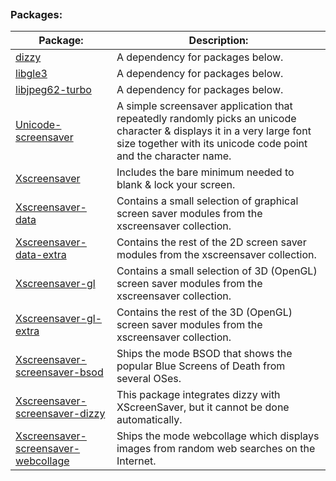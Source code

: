 
```table-of-contents
```
### Packages:
| Package:                                                                                                   | Description:                                                                                                                                                                              |
| ---------------------------------------------------------------------------------------------------------- | ----------------------------------------------------------------------------------------------------------------------------------------------------------------------------------------- |
| [dizzy](https://packages.debian.org/sid/dizzy)                                                             | A dependency for packages below.                                                                                                                                                          |
| [libgle3](https://packages.debian.org/sid/libgle3)                                                         | A dependency for packages below.                                                                                                                                                          |
| [libjpeg62-turbo](https://packages.debian.org/sid/libjpeg62-turbo)                                         | A dependency for packages below.                                                                                                                                                          |
| [Unicode-screensaver](https://packages.debian.org/sid/unicode-screensaver)                                 | A simple screensaver application that repeatedly randomly picks an unicode character & displays it in a very large font size together with its unicode code point and the character name. |
| [Xscreensaver](https://packages.debian.org/unstable/x11/xscreensaver)                                      | Includes the bare minimum needed to blank & lock your screen.                                                                                                                             |
| [Xscreensaver-data](https://packages.debian.org/sid/xscreensaver-data)                                     | Contains a small selection of graphical screen saver modules from the xscreensaver collection.                                                                                            |
| [Xscreensaver-data-extra](https://packages.debian.org/sid/xscreensaver-data-extra)                         | Contains the rest of the 2D screen saver modules from the xscreensaver collection.                                                                                                        |
| [Xscreensaver-gl](https://packages.debian.org/sid/xscreensaver-gl)                                         | Contains a small selection of 3D (OpenGL) screen saver modules from the xscreensaver collection.                                                                                          |
| [Xscreensaver-gl-extra](https://packages.debian.org/sid/xscreensaver-gl-extra)                             | Contains the rest of the 3D (OpenGL) screen saver modules from the xscreensaver collection.                                                                                               |
| [Xscreensaver-screensaver-bsod](https://packages.debian.org/sid/xscreensaver-screensaver-bsod)             | Ships the mode BSOD that shows the popular Blue Screens of Death from several OSes.                                                                                                       |
| [Xscreensaver-screensaver-dizzy](https://packages.debian.org/sid/xscreensaver-screensaver-dizzy)           | This package integrates dizzy with XScreenSaver, but it cannot be done automatically.                                                                                                     |
| [Xscreensaver-screensaver-webcollage](https://packages.debian.org/sid/xscreensaver-screensaver-webcollage) | Ships the mode webcollage which displays images from random web searches on the Internet.                                                                                                 |
